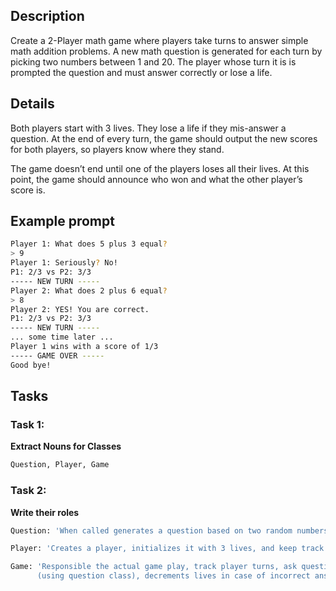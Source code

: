 ## Description

Create a 2-Player math game where players take turns to answer simple math addition problems. A new math question is generated for each turn by picking two numbers between 1 and 20. The player whose turn it is is prompted the question and must answer correctly or lose a life.

## Details
Both players start with 3 lives. They lose a life if they mis-answer a question. At the end of every turn, the game should output the new scores for both players, so players know where they stand.

The game doesn’t end until one of the players loses all their lives. At this point, the game should announce who won and what the other player’s score is.

## Example prompt
```sh
Player 1: What does 5 plus 3 equal?
> 9
Player 1: Seriously? No!
P1: 2/3 vs P2: 3/3
----- NEW TURN -----
Player 2: What does 2 plus 6 equal?
> 8
Player 2: YES! You are correct.
P1: 2/3 vs P2: 3/3
----- NEW TURN -----
... some time later ...
Player 1 wins with a score of 1/3
----- GAME OVER -----
Good bye!
```

## Tasks
### Task 1: 
**Extract Nouns for Classes**

```sh
Question, Player, Game
```

### Task 2: 
**Write their roles**


```sh
Question: 'When called generates a question based on two random numbers from 1 to 15'

Player: 'Creates a player, initializes it with 3 lives, and keep track of lives'

Game: 'Responsible the actual game play, track player turns, ask questions & check answers 
      (using question class), decrements lives in case of incorrect answer (using player class)'
```
